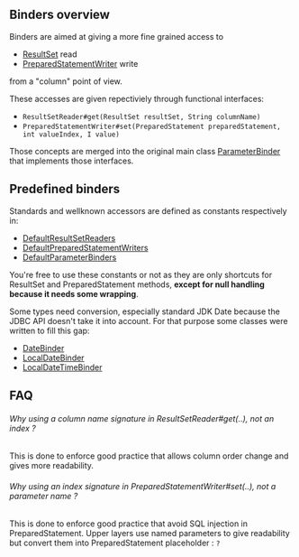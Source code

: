 ## Binders overview

Binders are aimed at giving a more fine grained access to
 - [ResultSet](ResultSetReader.java) read
 - [PreparedStatementWriter](PreparedStatementWriter.java) write

from a "column" point of view.

These accesses are given repectiviely through functional interfaces:
 - `ResultSetReader#get(ResultSet resultSet, String columnName)`
 - `PreparedStatementWriter#set(PreparedStatement preparedStatement, int valueIndex, I value)`

Those concepts are merged into the original main class [ParameterBinder](ParameterBinder.java) that implements
those interfaces.


## Predefined binders

Standards and wellknown accessors are defined as constants respectively in:
 - [DefaultResultSetReaders](DefaultResultSetReaders.java)
 - [DefaultPreparedStatementWriters](DefaultPreparedStatementWriters.java)
 - [DefaultParameterBinders](DefaultParameterBinders.java)

You're free to use these constants or not as they are only shortcuts for ResultSet and PreparedStatement methods,
 **except for null handling because it needs some wrapping**.

Some types need conversion, especially standard JDK Date because the JDBC API doesn't take it into account. For that purpose some classes were written to fill this gap:
 - [DateBinder](DateBinder.java)
 - [LocalDateBinder](LocalDateBinder.java)
 - [LocalDateTimeBinder](LocalDateTimeBinder.java)

## FAQ

###### Why using a column name signature in ResultSetReader#get(..), not an index ?

This is done to enforce good practice that allows column order change and gives more readability. 

###### Why using an index signature in PreparedStatementWriter#set(..), not a parameter name ?

This is done to enforce good practice that avoid SQL injection in PreparedStatement.
Upper layers use named parameters to give readability but convert them into PreparedStatement placeholder : `?`

